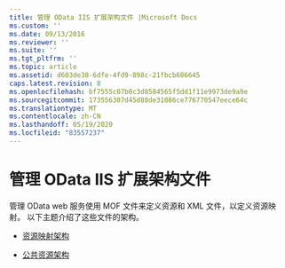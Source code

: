 ```yaml
---
title: 管理 OData IIS 扩展架构文件 |Microsoft Docs
ms.custom: ''
ms.date: 09/13/2016
ms.reviewer: ''
ms.suite: ''
ms.tgt_pltfrm: ''
ms.topic: article
ms.assetid: d603de38-6dfe-4fd9-898c-21fbcb686645
caps.latest.revision: 8
ms.openlocfilehash: bf7555c07b0c3d8584565f5dd1f11e9973de9a9e
ms.sourcegitcommit: 173556307d45d88de31086ce776770547eece64c
ms.translationtype: MT
ms.contentlocale: zh-CN
ms.lasthandoff: 05/19/2020
ms.locfileid: "83557237"
---
```

# <a name="management-odata-iis-extension-schema-files"></a>管理 OData IIS 扩展架构文件

管理 OData web 服务使用 MOF 文件来定义资源和 XML 文件，以定义资源映射。 以下主题介绍了这些文件的架构。

- [资源映射架构](./resource-mapping-schema.md)

- [公共资源架构](./public-resource-schema.md)
